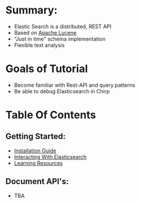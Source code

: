 # Summary:

- Elastic Search is a distributed, REST API
- Based on [Apache Lucene](http://lucene.apache.org/)
- "Just in time" schema implementation
- Flexible text analysis

# Goals of Tutorial
- Become familiar with Rest-API and query patterns
- Be able to debug Elasticsearch in Chirp


# Table Of Contents

## Getting Started:
  - [Installation Guide](installation.md)
  - [Interacting With Elasticsearch](interactions.md)
  - [Learning Resources](resources.md)

## Document API's:
  - TBA
